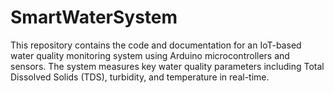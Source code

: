 # SmartWaterSystem
This repository contains the code and documentation for an IoT-based water quality monitoring system using Arduino microcontrollers and sensors. The system measures key water quality parameters including Total Dissolved Solids (TDS), turbidity, and temperature in real-time.
